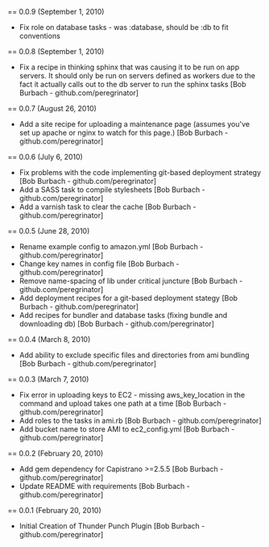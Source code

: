 == 0.0.9 (September 1, 2010)

* Fix role on database tasks - was :database, should be :db to fit conventions

== 0.0.8 (September 1, 2010)

* Fix a recipe in thinking sphinx that was causing it to be run on app servers. It should only be run on servers defined as workers due to the fact it actually calls out to the db server to run the sphinx tasks [Bob Burbach - github.com/peregrinator]

== 0.0.7 (August 26, 2010)

* Add a site recipe for uploading a maintenance page (assumes you've set up apache or nginx to watch for this page.) [Bob Burbach - github.com/peregrinator]

== 0.0.6 (July 6, 2010)

* Fix problems with the code implementing git-based deployment strategy [Bob Burbach - github.com/peregrinator]
* Add a SASS task to compile stylesheets [Bob Burbach - github.com/peregrinator]
* Add a varnish task to clear the cache [Bob Burbach - github.com/peregrinator]

== 0.0.5 (June 28, 2010)

* Rename example config to amazon.yml [Bob Burbach - github.com/peregrinator]
* Change key names in config file [Bob Burbach - github.com/peregrinator]
* Remove name-spacing of lib under critical juncture [Bob Burbach - github.com/peregrinator]
* Add deployment recipes for a git-based deployment stategy [Bob Burbach - github.com/peregrinator]
* Add recipes for bundler and database tasks (fixing bundle and downloading db) [Bob Burbach - github.com/peregrinator]

== 0.0.4 (March 8, 2010)

* Add ability to exclude specific files and directories from ami bundling [Bob Burbach - github.com/peregrinator]

== 0.0.3 (March 7, 2010)

* Fix error in uploading keys to EC2 - missing aws_key_location in the command and upload takes one path at a time [Bob Burbach - github.com/peregrinator]
* Add roles to the tasks in ami.rb [Bob Burbach - github.com/peregrinator]
* Add bucket name to store AMI to ec2_config.yml [Bob Burbach - github.com/peregrinator]

== 0.0.2 (February 20, 2010)

* Add gem dependency for Capistrano >=2.5.5 [Bob Burbach - github.com/peregrinator]
* Update README with requirements [Bob Burbach - github.com/peregrinator]

== 0.0.1 (February 20, 2010)

* Initial Creation of Thunder Punch Plugin [Bob Burbach - github.com/peregrinator]